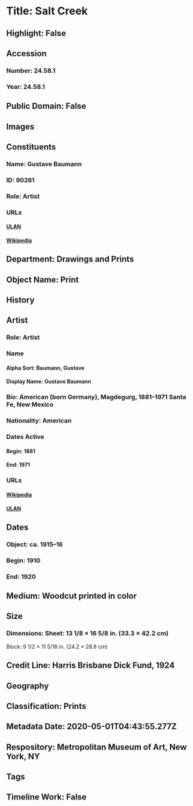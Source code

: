 # Title: Salt Creek
## Highlight: False
## Accession
### Number: 24.58.1
### Year: 24.58.1
## Public Domain: False
## Images
## Constituents
### Name: Gustave Baumann
### ID: 90261
### Role: Artist
### URLs
#### [ULAN](http://vocab.getty.edu/page/ulan/500033111)
#### [Wikipedia](https://www.wikidata.org/wiki/Q5621273)
## Department: Drawings and Prints
## Object Name: Print
## History
## Artist
### Role: Artist
### Name
#### Alpha Sort: Baumann, Gustave
#### Display Name: Gustave Baumann
### Bio: American (born Germany), Magdegurg, 1881–1971 Santa Fe, New Mexico
### Nationality: American
### Dates Active
#### Begin: 1881
#### End: 1971
### URLs
#### [Wikipedia](https://www.wikidata.org/wiki/Q5621273)
#### [ULAN](http://vocab.getty.edu/page/ulan/500033111)
## Dates
### Object: ca. 1915–16
### Begin: 1910
### End: 1920
## Medium: Woodcut printed in color
## Size
### Dimensions: Sheet: 13 1/8 × 16 5/8 in. (33.3 × 42.2 cm)
Block: 9 1/2 × 11 5/16 in. (24.2 × 28.8 cm)
## Credit Line: Harris Brisbane Dick Fund, 1924
## Geography
## Classification: Prints
## Metadata Date: 2020-05-01T04:43:55.277Z
## Respository: Metropolitan Museum of Art, New York, NY
## Tags
## Timeline Work: False